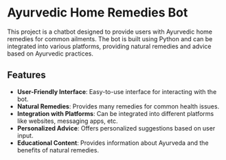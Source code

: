 # Ayurvedic Home Remedies Bot

This project is a chatbot designed to provide users with Ayurvedic home remedies for common ailments. The bot is built using Python and can be integrated into various platforms, providing natural remedies and advice based on Ayurvedic practices.

## Features

- **User-Friendly Interface**: Easy-to-use interface for interacting with the bot.
- **Natural Remedies**: Provides many remedies for common health issues.
- **Integration with Platforms**: Can be integrated into different platforms like websites, messaging apps, etc.
- **Personalized Advice**: Offers personalized suggestions based on user input.
- **Educational Content**: Provides information about Ayurveda and the benefits of natural remedies.
